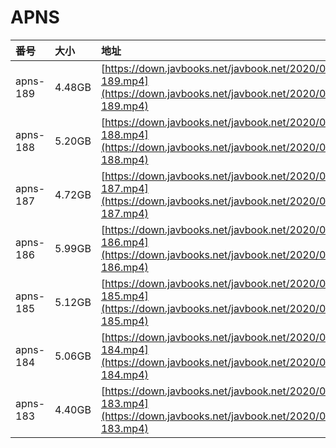 # APNS

| 番号 | 大小 | 地址 |
| :--- | :--- | :--- |
| apns-189 | 4.48GB | [https://down.javbooks.net/javbook.net/2020/06/28/apns-189.mp4](https://down.javbooks.net/javbook.net/2020/06/28/apns-189.mp4) |
| apns-188 | 5.20GB | [https://down.javbooks.net/javbook.net/2020/06/28/apns-188.mp4](https://down.javbooks.net/javbook.net/2020/06/28/apns-188.mp4) |
| apns-187 | 4.72GB | [https://down.javbooks.net/javbook.net/2020/06/23/apns-187.mp4](https://down.javbooks.net/javbook.net/2020/06/23/apns-187.mp4) |
| apns-186 | 5.99GB | [https://down.javbooks.net/javbook.net/2020/06/23/apns-186.mp4](https://down.javbooks.net/javbook.net/2020/06/23/apns-186.mp4) |
| apns-185 | 5.12GB | [https://down.javbooks.net/javbook.net/2020/06/23/apns-185.mp4](https://down.javbooks.net/javbook.net/2020/06/23/apns-185.mp4) |
| apns-184 | 5.06GB | [https://down.javbooks.net/javbook.net/2020/06/28/apns-184.mp4](https://down.javbooks.net/javbook.net/2020/06/28/apns-184.mp4) |
| apns-183 | 4.40GB | [https://down.javbooks.net/javbook.net/2020/06/28/apns-183.mp4](https://down.javbooks.net/javbook.net/2020/06/28/apns-183.mp4) |

